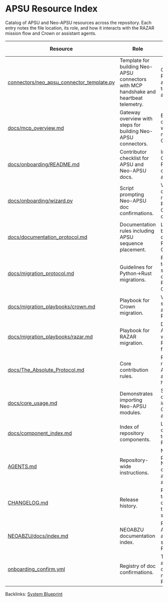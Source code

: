 # APSU Resource Index

Catalog of APSU and Neo-APSU resources across the repository. Each entry notes the file location, its role, and how it interacts with the RAZAR mission flow and Crown or assistant agents.

| Resource | Role | RAZAR/Crown Context |
| --- | --- | --- |
| [connectors/neo_apsu_connector_template.py](../connectors/neo_apsu_connector_template.py) | Template for building Neo-APSU connectors with MCP handshake and heartbeat telemetry. | Connectors feed RAZAR signals and route them to Crown and assistant agents. |
| [docs/mcp_overview.md](mcp_overview.md) | Gateway overview with steps for building Neo-APSU connectors. | Ensures connectors align with RAZAR missions and Crown routing. |
| [docs/onboarding/README.md](onboarding/README.md) | Contributor checklist for APSU and Neo-APSU docs. | Introduces Crown router, RAG orchestrator, and assistant agents. |
| [docs/onboarding/wizard.py](onboarding/wizard.py) | Script prompting Neo-APSU doc confirmations. | Validates contributor readiness for RAZAR and Crown components. |
| [docs/documentation_protocol.md](documentation_protocol.md) | Documentation rules including APSU sequence placement. | Links updates to blueprint diagrams of RAZAR and Crown flows. |
| [docs/migration_protocol.md](migration_protocol.md) | Guidelines for Python→Rust migrations. | Requires linking to APSU sequence diagrams for RAZAR and Crown. |
| [docs/migration_playbooks/crown.md](migration_playbooks/crown.md) | Playbook for Crown migration. | Verifies APSU sequence alignment with RAZAR control. |
| [docs/migration_playbooks/razar.md](migration_playbooks/razar.md) | Playbook for RAZAR migration. | Documents APSU placement within the RAZAR mission flow. |
| [docs/The_Absolute_Protocol.md](The_Absolute_Protocol.md) | Core contribution rules. | Rust migration rules reference APSU sequence and Crown handoff. |
| [docs/core_usage.md](core_usage.md) | Demonstrates importing Neo-APSU modules. | Shows how components interface with Crown and assistant agents. |
| [docs/component_index.md](component_index.md) | Index of repository components. | Lists Neo-APSU connector template used by RAZAR routing. |
| [AGENTS.md](../AGENTS.md) | Repository-wide instructions. | Notes procedures for Neo-APSU contributions affecting RAZAR and Crown. |
| [CHANGELOG.md](../CHANGELOG.md) | Release history. | Records updates to Neo-APSU connectors in the mission stack. |
| [NEOABZU/docs/index.md](../NEOABZU/docs/index.md) | NEOABZU documentation index. | References APSU architecture supporting RAZAR modules. |
| [onboarding_confirm.yml](../onboarding_confirm.yml) | Registry of doc confirmations. | Tracks acknowledgment of Neo-APSU materials tied to RAZAR agents. |

Backlinks: [System Blueprint](system_blueprint.md)
